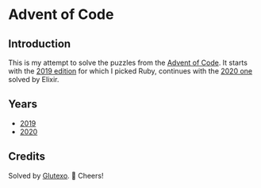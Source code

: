 # Advent of Code #

## Introduction ##

This is my attempt to solve the puzzles from the [Advent of Code](https://adventofcode.com/). It starts with the [2019 edition](https://adventofcode.com/2019) for which I picked Ruby, continues with the [2020 one](https://adventofcode.com/2020) solved by Elixir.

## Years ##

- [2019](2019)
- [2020](2020)

## Credits ##

Solved by [Glutexo](http://github.com/Glutexo). 🦎 Cheers!
